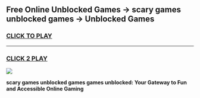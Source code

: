 
## Free Online Unblocked Games → scary games unblocked games → Unblocked Games
<h3>
<a href="https://premium.freeplayer.one?title=scary_games_unblocked_games&ref=21F">CLICK TO PLAY</a></h3>
<hr>

<h3>
<a href="https://premium.freeplayer.one?title=scary_games_unblocked_games&ref=21F">CLICK 2 PLAY</a>
  
</h3>

<a href="https://premium.freeplayer.one?title=scary_games_unblocked_games&ref=21F/"><img src="https://clearcache.store/games.png"></a>


**scary games unblocked games games unblocked: Your Gateway to Fun and Accessible Online Gaming**
